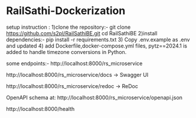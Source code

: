 # RailSathi-Dockerization
setup instruction :
1)clone the repository:-
git clone https://github.com/s2pl/RailSathiBE.git
cd RailSathiBE
2)install dependencies:-
pip install -r requirements.txt
3) Copy .env.example as .env and updated
4) add Dockerfile,docker-compose.yml  files, pytz==2024.1 is added to handle timezone conversions in Python.

some endpoints:-
http://localhost:8000/rs_microservice

http://localhost:8000/rs_microservice/docs → Swagger UI

http://localhost:8000/rs_microservice/redoc → ReDoc

OpenAPI schema at:
http://localhost:8000/rs_microservice/openapi.json

http://localhost:8000/health

 
